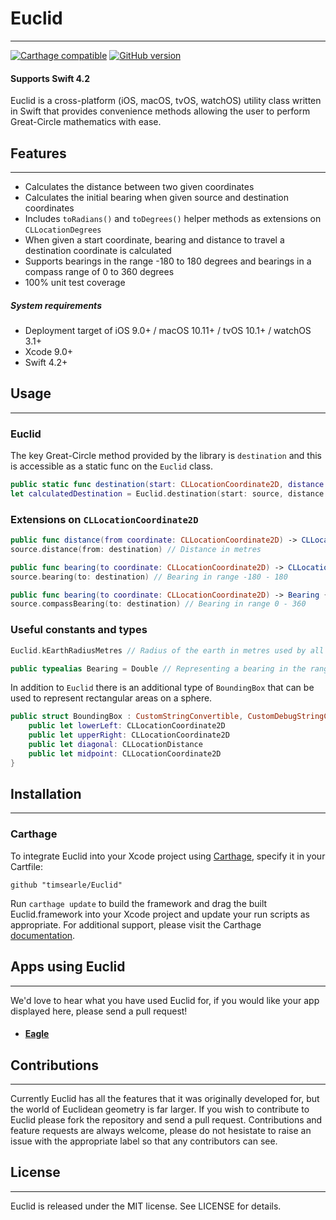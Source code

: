 # Euclid
___

[![Carthage compatible](https://img.shields.io/badge/Carthage-compatible-4BC51D.svg?style=flat)](https://github.com/niceagency/LocationMonitor) [![GitHub version](https://badge.fury.io/gh/timsearle%2Feuclid.svg)](https://badge.fury.io/gh/timsearle%2Feuclid)

#### Supports Swift 4.2

Euclid is a cross-platform (iOS, macOS, tvOS, watchOS) utility class written in Swift that provides convenience methods allowing the  user to perform Great-Circle mathematics with ease.

## Features
___

* Calculates the distance between two given coordinates
* Calculates the initial bearing when given source and destination coordinates
* Includes `toRadians()` and `toDegrees()` helper methods as extensions on `CLLocationDegrees`
* When given a start coordinate, bearing and distance to travel a destination coordinate is calculated
* Supports bearings in the range -180 to 180 degrees and bearings in a compass range of 0 to 360 degrees
* 100% unit test coverage

##### System requirements

+ Deployment target of iOS 9.0+ / macOS 10.11+ / tvOS 10.1+ / watchOS 3.1+
+ Xcode 9.0+
+ Swift 4.2+

## Usage
___

###  Euclid

The key Great-Circle method provided by the library is `destination` and this is accessible as a static func on the `Euclid` class.

``` Swift
public static func destination(start: CLLocationCoordinate2D, distance: CLLocationDistance, bearing: Bearing) -> CLLocationCoordinate2D { } // Destionation coordinate given start, distance and bearing
let calculatedDestination = Euclid.destination(start: source, distance: 100000, bearing: bearing)
```

### Extensions on `CLLocationCoordinate2D`

``` Swift
public func distance(from coordinate: CLLocationCoordinate2D) -> CLLocationDistance { }
source.distance(from: destination) // Distance in metres

public func bearing(to coordinate: CLLocationCoordinate2D) -> CLLocationDirection { }
source.bearing(to: destination) // Bearing in range -180 - 180

public func bearing(to coordinate: CLLocationCoordinate2D) -> Bearing { }
source.compassBearing(to: destination) // Bearing in range 0 - 360
```

### Useful constants and types

``` Swift
Euclid.kEarthRadiusMetres // Radius of the earth in metres used by all calculations (6371e3)

public typealias Bearing = Double // Representing a bearing in the range -180 - 180
```

In addition to `Euclid` there is an additional type of `BoundingBox` that can be used to represent rectangular areas on a sphere.

``` Swift
public struct BoundingBox : CustomStringConvertible, CustomDebugStringConvertible {
    public let lowerLeft: CLLocationCoordinate2D
    public let upperRight: CLLocationCoordinate2D
    public let diagonal: CLLocationDistance
    public let midpoint: CLLocationCoordinate2D
}
```

## Installation
___

### Carthage

To integrate Euclid into your Xcode project using [Carthage](https://github.com/Carthage/Carthage), specify it in your Cartfile:

`github "timsearle/Euclid"`

Run `carthage update` to build the framework and drag the built Euclid.framework into your Xcode project and update your run scripts as appropriate. For additional support, please visit the Carthage [documentation](https://github.com/Carthage/Carthage#if-youre-building-for-ios-tvos-or-watchos).

## Apps using Euclid
___

We'd love to hear what you have used Euclid for, if you would like your app displayed here, please send a pull request!

* #### [Eagle](https://itunes.apple.com/ao/app/eagle/id1071087462?mt=8)


## Contributions
___

Currently Euclid has all the features that it was originally developed for, but the world of Euclidean geometry is far larger. If you wish to contribute to Euclid please fork the repository and send a pull request. Contributions and feature requests are always welcome, please do not hesistate to raise an issue with the appropriate label so that any contributors can see.

## License
___

Euclid is released under the MIT license. See LICENSE for details.
